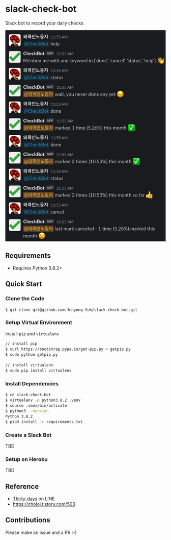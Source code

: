 # slack-check-bot

Slack bot to record your daily checks

![slack-check-bot](https://raw.githubusercontent.com/Junyong-Suh/slack-check-bot/master/static/sample-v1.0.png)

## Requirements

* Requires Python 3.8.2+

## Quick Start

### Clone the Code

```
$ git clone git@github.com:Junyong-Suh/slack-check-bot.git
```

### Setup Virtual Environment

Install `pip` and `virtualenv`

```bash
// install pip
$ curl https://bootstrap.pypa.io/get-pip.py > getpip.py
$ sudo python getpip.py

// install virtualenv
$ sudo pip install virtualenv
```

### Install Dependencies

```bash
$ cd slack-check-bot
$ virtualenv -p python3.8.2 .venv
$ source .venv/bin/activate
$ python3 --version
Python 3.8.2
$ pip3 install -r requirements.txt
```

### Create a Slack Bot
TBD

### Setup on Heroku
TBD

## Reference

* [Thirty-days](https://github.com/eunbeom/thirty-days) on LINE
* https://cholol.tistory.com/503

## Contributions

Please make an issue and a PR :-)
